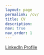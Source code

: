 ```yaml
---
layout: page
permalink: /cv/
title: CV
description: 
nav: true
nav_order: 1
---
```


[LinkedIn Profile](https://www.linkedin.com/in/ryan-rhys-griffiths-689b73128/)
